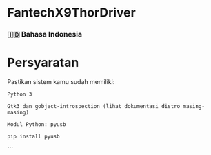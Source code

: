 # FantechX9ThorDriver

### 🇮🇩 Bahasa Indonesia

# Persyaratan
Pastikan sistem kamu sudah memiliki:

    Python 3

    Gtk3 dan gobject-introspection (lihat dokumentasi distro masing-masing)

    Modul Python: pyusb

    pip install pyusb

</details> ```
